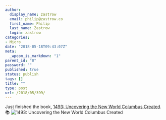 ```yaml
---
author:
  display_name: zastrow
  email: philip@zastrow.co
  first_name: Philip
  last_name: Zastrow
  login: zastrow
categories:
- Micro
date: "2018-05-18T09:43:07Z"
meta:
  _wpcom_is_markdown: "1"
parent_id: "0"
password: ""
published: true
status: publish
tags: []
title: ""
type: post
url: /2018/05/399/
---
```

<p>Just finished the book, <a href="https://www.goodreads.com/review/show/2378755317?utm_medium=api&amp;utm_source=rss">1493: Uncovering the New World Columbus Created</a>. 📚 <img src="/assets/2018/05/12338050.jpg" alt="1493: Uncovering the New World Columbus Created" /></p>
